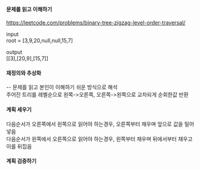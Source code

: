 #### 문제를 읽고 이해하기
https://leetcode.com/problems/binary-tree-zigzag-level-order-traversal/

input</br>
root = [3,9,20,null,null,15,7]


output</br>
[[3],[20,9],[15,7]]


#### 재정의와 추상화<br>
-- 문제를 읽고 본인이 이해하기 쉬운 방식으로 해석<br>
주어진 트리를 레벨순으로 왼쪽->오른쪽, 오른쪽->왼쪽으로 교차되게 순회한값 반환

#### 계획 세우기<br>
다음순서가 오른쪽에서 왼쪽으로 읽어야 하는경우, 오른쪽부터 채우며 앞으로 값을 밀어넣음<br>
다음순서가 왼쪽에서 오른쪽으로 읽어야 하는경우, 왼쪽부터 채우며 뒤에서부터 채우고 이를 뒤집음<br>

#### 계획 검증하기
 
